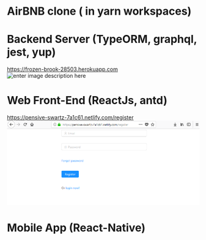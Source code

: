 # AirBNB clone ( in yarn workspaces)  

# Backend Server (TypeORM, graphql, jest, yup) 
https://frozen-brook-28503.herokuapp.com  
![enter image description here](https://github.com/manojkmishra/airbnb-clone/blob/master/screenshots/backend.PNG) 


# Web Front-End (ReactJs, antd)  
https://pensive-swartz-7a1c61.netlify.com/register  
![enter image description here](https://github.com/manojkmishra/airbnb-clone/blob/master/screenshots/web.PNG) 

# Mobile App (React-Native)  